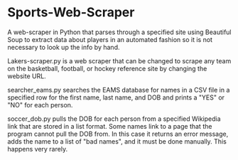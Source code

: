 # Sports-Web-Scraper
A web-scraper in Python that parses through a specified site using Beautiful Soup to extract data about players in an automated fashion so it is not necessary to look up the info by hand. 


Lakers-scraper.py is a web scraper that can be changed to scrape any team on the basketball, football, or hockey reference site by changing the website URL. 

searcher_eams.py searches the EAMS database for names in a CSV file in a specified row for the first name, last name, and DOB 
and prints a "YES" or "NO" for each person. 

soccer_dob.py pulls the DOB for each person from a specified Wikipedia link that are stored in a list format. Some names link to a page that the program cannot pull the DOB from. In this case it returns an error message, adds the name to a list of "bad names", and it must be done manually.
This happens very rarely. 
